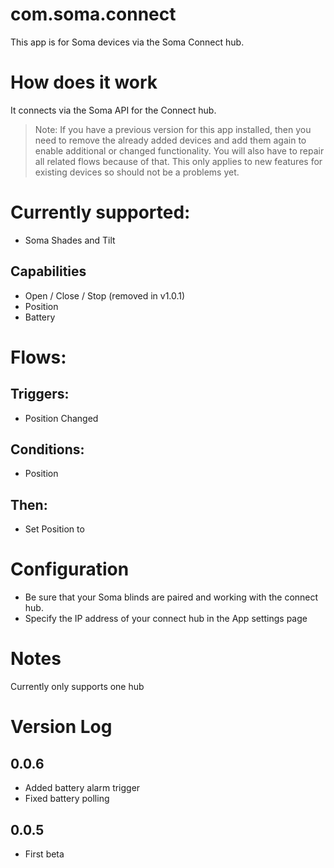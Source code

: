 # com.soma.connect

This app is for Soma devices via the Soma Connect hub.

# How does it work
It connects via the Soma API for the Connect hub.

> Note: If you have a previous version for this app installed, then you need to remove the already added devices and add them again to enable additional or changed functionality.
You will also have to repair all related flows because of that. This only applies to new features for existing devices so should not be a problems yet.

# Currently supported:
* Soma Shades and Tilt 

## Capabilities
* Open / Close / Stop (removed in v1.0.1)
* Position
* Battery

# Flows:
## Triggers:
* Position Changed

## Conditions:
* Position

## Then:
* Set Position to

# Configuration
* Be sure that your Soma blinds are paired and working with the connect hub.
* Specify the IP address of your connect hub in the App settings page

# Notes
Currently only supports one hub

# Version Log

## 0.0.6
* Added battery alarm trigger
* Fixed battery polling

## 0.0.5
* First beta
